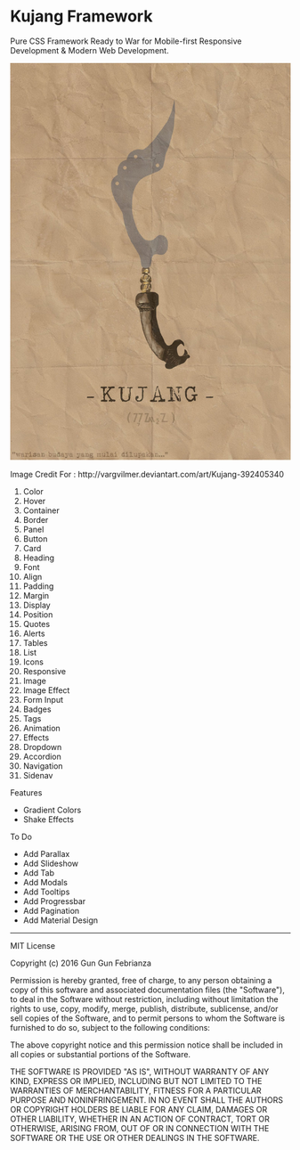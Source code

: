 # Kujang Framework
Pure CSS Framework Ready to War for Mobile-first Responsive Development & Modern Web Development. 

<img src="kujang.jpg">
<p>Image Credit For : http://vargvilmer.deviantart.com/art/Kujang-392405340</p>

1. Color
2. Hover
3. Container
4. Border
5. Panel
6. Button
7. Card
8. Heading
9. Font
10. Align
11. Padding
12. Margin
13. Display
14. Position
15. Quotes
16. Alerts
17. Tables
18. List
19. Icons
20. Responsive
21. Image
22. Image Effect
23. Form Input
24. Badges
25. Tags
26. Animation
27. Effects
28. Dropdown
29. Accordion
30. Navigation
31. Sidenav


Features
- Gradient Colors
- Shake Effects

To Do
- Add Parallax
- Add Slideshow
- Add Tab
- Add Modals
- Add Tooltips
- Add Progressbar
- Add Pagination
- Add Material Design





-------------------------------------------
MIT License

Copyright (c) 2016 Gun Gun Febrianza

Permission is hereby granted, free of charge, to any person obtaining a copy
of this software and associated documentation files (the "Software"), to deal
in the Software without restriction, including without limitation the rights
to use, copy, modify, merge, publish, distribute, sublicense, and/or sell
copies of the Software, and to permit persons to whom the Software is
furnished to do so, subject to the following conditions:

The above copyright notice and this permission notice shall be included in all
copies or substantial portions of the Software.

THE SOFTWARE IS PROVIDED "AS IS", WITHOUT WARRANTY OF ANY KIND, EXPRESS OR
IMPLIED, INCLUDING BUT NOT LIMITED TO THE WARRANTIES OF MERCHANTABILITY,
FITNESS FOR A PARTICULAR PURPOSE AND NONINFRINGEMENT. IN NO EVENT SHALL THE
AUTHORS OR COPYRIGHT HOLDERS BE LIABLE FOR ANY CLAIM, DAMAGES OR OTHER
LIABILITY, WHETHER IN AN ACTION OF CONTRACT, TORT OR OTHERWISE, ARISING FROM,
OUT OF OR IN CONNECTION WITH THE SOFTWARE OR THE USE OR OTHER DEALINGS IN THE
SOFTWARE.
